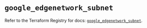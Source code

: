 # `google_edgenetwork_subnet`

Refer to the Terraform Registry for docs: [`google_edgenetwork_subnet`](https://registry.terraform.io/providers/hashicorp/google/4.85.0/docs/resources/edgenetwork_subnet).
